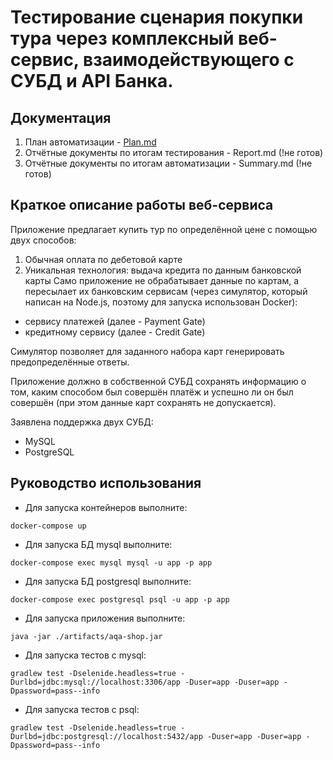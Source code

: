 # Тестирование сценария покупки тура через комплексный веб-сервис, взаимодействующего с СУБД и API Банка.
## Документация

1. План автоматизации - [Plan.md](https://github.com/leonnika/aqa-diplom/blob/master/docs/Plan.md)
2. Отчётные документы по итогам тестирования - Report.md (!не готов)
3. Отчётные документы по итогам автоматизации - Summary.md (!не готов)

## Краткое описание работы веб-сервиса
Приложение предлагает купить тур по определённой цене с помощью двух способов:

1. Обычная оплата по дебетовой карте
2. Уникальная технология: выдача кредита по данным банковской карты
Само приложение не обрабатывает данные по картам, а пересылает их банковским сервисам (через симулятор, который написан на Node.js, поэтому для запуска использован Docker):

* сервису платежей (далее - Payment Gate)
* кредитному сервису (далее - Credit Gate)

Симулятор позволяет для заданного набора карт генерировать предопределённые ответы.

Приложение должно в собственной СУБД сохранять информацию о том, каким способом был совершён платёж и успешно ли он был совершён (при этом данные карт сохранять не допускается).

Заявлена поддержка двух СУБД:

* MySQL
* PostgreSQL


## Руководство использования

* Для запуска контейнеров выполните:

```
docker-compose up
```

* Для запуска БД mysql выполните:
 
```
docker-compose exec mysql mysql -u app -p app

```
* Для запуска БД postgresql выполните:
 
```
docker-compose exec postgresql psql -u app -p app

```

* Для запуска приложения выполните:

```
java -jar ./artifacts/aqa-shop.jar

```

* Для запуска тестов c mysql:

```
gradlew test -Dselenide.headless=true -Durlbd=jdbc:mysql://localhost:3306/app -Duser=app -Duser=app -Dpassword=pass--info
```
* Для запуска тестов c psql:

```
gradlew test -Dselenide.headless=true -Durlbd=jdbc:postgresql://localhost:5432/app -Duser=app -Duser=app -Dpassword=pass--info
```


